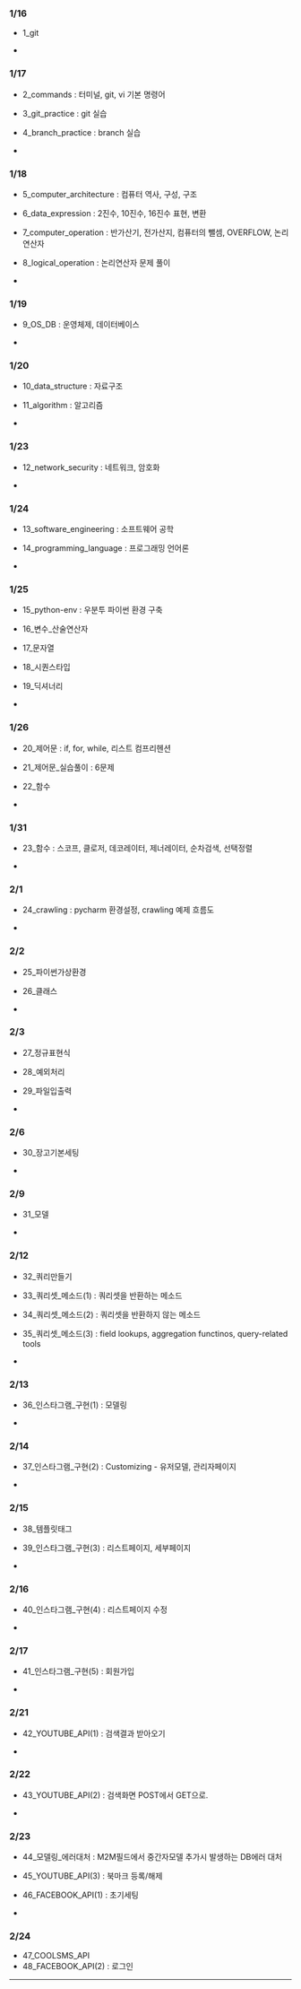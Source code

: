 ### 1/16
- 1_git

-

### 1/17
- 2_commands : 터미널, git, vi 기본 명령어  
- 3_git_practice : git 실습
- 4_branch_practice : branch 실습

-

### 1/18
- 5_computer_architecture : 컴퓨터 역사, 구성, 구조
- 6_data_expression : 2진수, 10진수, 16진수 표현, 변환
- 7_computer_operation : 반가산기, 전가산지, 컴퓨터의 뺄셈, OVERFLOW, 논리연산자  
- 8_logical_operation : 논리연산자 문제 풀이  

-

### 1/19  
- 9_OS_DB : 운영체제, 데이터베이스  

-

### 1/20  
- 10_data_structure : 자료구조  
- 11_algorithm : 알고리즘  

-

### 1/23
- 12_network_security : 네트워크, 암호화   

-

### 1/24
- 13_software_engineering : 소프트웨어 공학  
- 14_programming_language : 프로그래밍 언어론

-

### 1/25
- 15_python-env : 우분투 파이썬 환경 구축
- 16_변수_산술연산자
- 17_문자열
- 18_시퀀스타입
- 19_딕셔너리

-

### 1/26

- 20_제어문 : if, for, while, 리스트 컴프리헨션
- 21_제어문_실습풀이 : 6문제
- 22_함수

-

### 1/31

- 23_함수 : 스코프, 클로저, 데코레이터, 제너레이터, 순차검색, 선택정렬

-

### 2/1

- 24_crawling : pycharm 환경설정, crawling 예제 흐름도

-

### 2/2 

- 25_파이썬가상환경
- 26_클래스

-

### 2/3

- 27_정규표현식 
- 28_예외처리
- 29_파일입출력

-

### 2/6
- 30_장고기본세팅

-

### 2/9
- 31_모델

-

### 2/12
- 32_쿼리만들기
- 33_쿼리셋_메소드(1) : 쿼리셋을 반환하는 메소드
- 34_쿼리셋_메소드(2) : 쿼리셋을 반환하지 않는 메소드
- 35_쿼리셋_메소드(3) : field lookups, aggregation functinos, query-related tools

-

### 2/13
- 36_인스타그램_구현(1) : 모델링 

-

### 2/14
- 37_인스타그램_구현(2) : Customizing - 유저모델, 관리자페이지

-

### 2/15
- 38_템플릿태그
- 39_인스타그램_구현(3) : 리스트페이지, 세부페이지

-

### 2/16
- 40_인스타그램_구현(4) : 리스트페이지 수정

-

### 2/17
- 41_인스타그램_구현(5) : 회원가입

-

### 2/21
- 42_YOUTUBE_API(1) : 검색결과 받아오기

-

### 2/22
- 43_YOUTUBE_API(2) : 검색화면 POST에서 GET으로.

-

### 2/23
- 44_모델링_에러대처 : M2M필드에서 중간자모델 추가시 발생하는 DB에러 대처
- 45_YOUTUBE_API(3) : 북마크 등록/해제
- 46_FACEBOOK_API(1) : 초기세팅

-

### 2/24
- 47_COOLSMS_API
- 48_FACEBOOK_API(2) : 로그인

---
